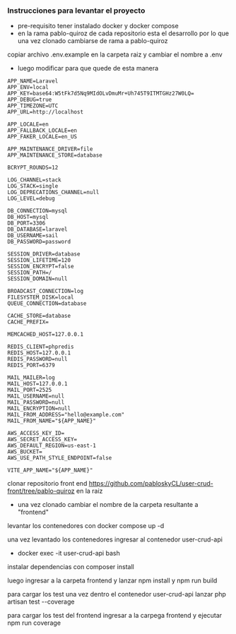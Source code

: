 ### Instrucciones para levantar el proyecto

* pre-requisito tener instalado docker y docker compose
* en la rama pablo-quiroz de cada repositorio esta el desarrollo por lo que una vez clonado cambiarse de rama a pablo-quiroz

copiar archivo .env.example  en la carpeta raiz y cambiar el nombre a .env

* luego modificar para que quede de esta manera	

```
APP_NAME=Laravel
APP_ENV=local
APP_KEY=base64:W5tFk7d5Nq9MIdOLvDmuMr+Uh745T9ITMTGHz27W0LQ=
APP_DEBUG=true
APP_TIMEZONE=UTC
APP_URL=http://localhost

APP_LOCALE=en
APP_FALLBACK_LOCALE=en
APP_FAKER_LOCALE=en_US

APP_MAINTENANCE_DRIVER=file
APP_MAINTENANCE_STORE=database

BCRYPT_ROUNDS=12

LOG_CHANNEL=stack
LOG_STACK=single
LOG_DEPRECATIONS_CHANNEL=null
LOG_LEVEL=debug

DB_CONNECTION=mysql
DB_HOST=mysql
DB_PORT=3306
DB_DATABASE=laravel
DB_USERNAME=sail
DB_PASSWORD=password

SESSION_DRIVER=database
SESSION_LIFETIME=120
SESSION_ENCRYPT=false
SESSION_PATH=/
SESSION_DOMAIN=null

BROADCAST_CONNECTION=log
FILESYSTEM_DISK=local
QUEUE_CONNECTION=database

CACHE_STORE=database
CACHE_PREFIX=

MEMCACHED_HOST=127.0.0.1

REDIS_CLIENT=phpredis
REDIS_HOST=127.0.0.1
REDIS_PASSWORD=null
REDIS_PORT=6379

MAIL_MAILER=log
MAIL_HOST=127.0.0.1
MAIL_PORT=2525
MAIL_USERNAME=null
MAIL_PASSWORD=null
MAIL_ENCRYPTION=null
MAIL_FROM_ADDRESS="hello@example.com"
MAIL_FROM_NAME="${APP_NAME}"

AWS_ACCESS_KEY_ID=
AWS_SECRET_ACCESS_KEY=
AWS_DEFAULT_REGION=us-east-1
AWS_BUCKET=
AWS_USE_PATH_STYLE_ENDPOINT=false

VITE_APP_NAME="${APP_NAME}"
```

clonar repositorio front end https://github.com/pabloskyCL/user-crud-front/tree/pablo-quiroz en la raiz

* una vez clonado cambiar el nombre de la carpeta resultante a "frontend"

levantar los contenedores con docker compose up -d 

una vez levantado los contenedores ingresar al contenedor user-crud-api

* docker exec -it user-crud-api bash

instalar dependencias con composer install

luego ingresar a la carpeta frontend y lanzar npm install y npm run build


para cargar los test una vez dentro el contenedor user-crud-api lanzar php artisan test --coverage

para cargar los test del frontend ingresar a la carpega frontend y ejecutar npm run coverage